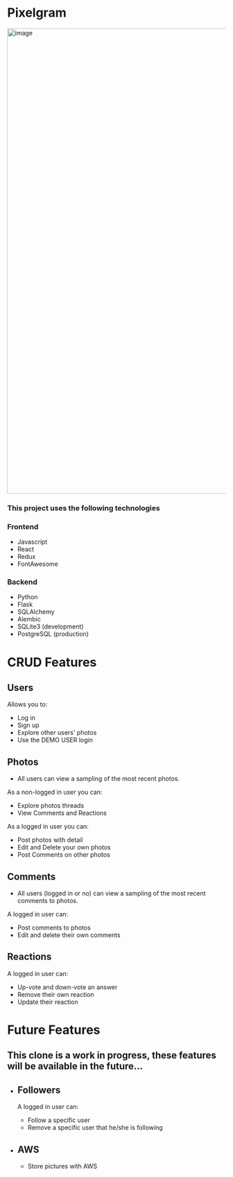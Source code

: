 # Pixelgram

<img width="1071" alt="image" src="image.png">

### This project uses the following technologies
### Frontend
* Javascript
* React
* Redux
* FontAwesome
### Backend
* Python
* Flask
* SQLAlchemy
* Alembic
* SQLite3 (development)
* PostgreSQL (production)

# CRUD Features

## Users
Allows you to:
   - Log in
   - Sign up
   - Explore other users' photos
   - Use the DEMO USER login

## Photos
   - All users can view a sampling of the most recent photos.

As a non-logged in user you can:
   - Explore photos threads
   - View Comments and Reactions

As a logged in user you can:
   - Post photos with detail
   - Edit and Delete your own photos
   - Post Comments on other photos

## Comments
   - All users (logged in or no) can view a sampling of the most recent comments to photos.

A logged in user can:
 - Post comments to photos
 - Edit and delete their own comments

## Reactions
A logged in user can:
 - Up-vote and down-vote an answer
 - Remove their own reaction
 - Update their reaction

# Future Features

## This clone is a work in progress, these features will be available in the future...

- ## Followers
   A logged in user can:
   - Follow a specific user
   - Remove a specific user that he/she is following

- ## AWS
   - Store pictures with AWS
